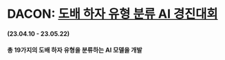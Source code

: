 # DACON: [도배 하자 유형 분류 AI 경진대회](https://dacon.io/competitions/official/236082/overview/description)

#### (23.04.10 - 23.05.22)

#### 총 19가지의 도배 하자 유형을 분류하는 AI 모델을 개발

